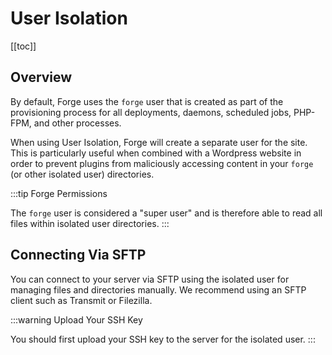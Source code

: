 # User Isolation

[[toc]]

## Overview

By default, Forge uses the `forge` user that is created as part of the provisioning process for all deployments, daemons, scheduled jobs, PHP-FPM, and other processes.

When using User Isolation, Forge will create a separate user for the site. This is particularly useful when combined with a Wordpress website in order to prevent plugins from maliciously accessing content in your `forge` (or other isolated user) directories.

:::tip Forge Permissions

The `forge` user is considered a "super user" and is therefore able to read all files within isolated user directories.
:::

## Connecting Via SFTP

You can connect to your server via SFTP using the isolated user for managing files and directories manually. We recommend using an SFTP client such as Transmit or Filezilla.

:::warning Upload Your SSH Key

You should first upload your SSH key to the server for the isolated user.
:::
